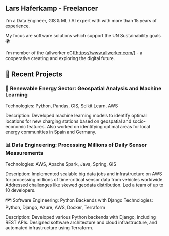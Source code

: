 ## Lars Haferkamp - Freelancer

I'm a Data Engineer, GIS & ML / AI expert with with more than 15 years of experience.

My focus are software solutions which support the UN Sustainability goals 🌍

I'm member of the (allwerker eG)[https://www.allwerker.com/] - a cooperative creating and exploring the digital future.


## 🌱 Recent Projects
### 🔋 Renewable Energy Sector: Geospatial Analysis and Machine Learning
Technologies: Python, Pandas, GIS, Scikit Learn, AWS

Description: Developed machine learning models to identify optimal locations for new charging stations based on geospatial and socio-economic features. Also worked on identifying optimal areas for local energy communities in Spain and Germany.

### 📊 Data Engineering: Processing Millions of Daily Sensor Measurements
Technologies: AWS, Apache Spark, Java, Spring, GIS

Description: Implemented scalable big data jobs and infrastructure on AWS for processing millions of time-critical sensor data from vehicles worldwide. Addressed challenges like skewed geodata distribution. Led a team of up to 10 developers.

🗺️ Software Engineering: Python Backends with Django
Technologies: Python, Django, Azure, AWS, Docker, Terraform

Description: Developed various Python backends with Django, including REST APIs. Designed software architecture and cloud infrastructure, and automated infrastructure using Terraform.
<!--
**zzikkzzakk/zzikkzzakk** is a ✨ _special_ ✨ repository because its `README.md` (this file) appears on your GitHub profile.

Here are some ideas to get you started:

- 🔭 I’m currently working on ...
- 🌱 I’m currently learning ...
- 👯 I’m looking to collaborate on ...
- 🤔 I’m looking for help with ...
- 💬 Ask me about ...
- 📫 How to reach me: ...
- 😄 Pronouns: ...
- ⚡ Fun fact: ...
-->

